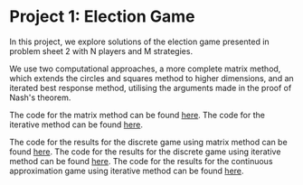 # Project 1: Election Game

In this project, we explore solutions of the election game presented in problem sheet 2 with N players and M strategies. 

We use two computational approaches, a more complete matrix method, which extends the circles and squares method to higher dimensions, and an iterated best response method, utilising the arguments made in the proof of Nash's theorem.

The code for the matrix method can be found [here](https://github.com/l-khali/project_1_election_game/blob/main/matrix_method_functions.py).
The code for the iterative method can be found [here](https://github.com/l-khali/project_1_election_game/blob/main/iterative_method_functions.py).

The code for the results for the discrete game using matrix method can be found [here](https://github.com/l-khali/project_1_election_game/blob/main/matrix_method_results.ipynb).
The code for the results for the discrete game using iterative method can be found [here](https://github.com/l-khali/project_1_election_game/blob/main/iterative_method_results.ipynb).
The code for the results for the continuous approximation game using iterative method can be found [here](https://github.com/l-khali/project_1_election_game/blob/main/iterative_method_results_continuous.ipynb).
